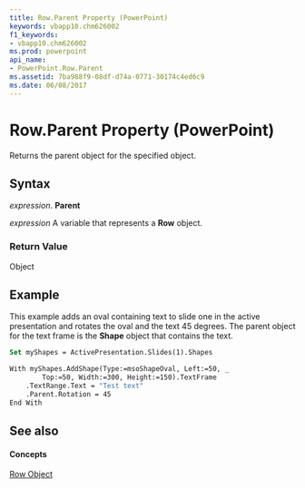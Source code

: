 ```yaml
---
title: Row.Parent Property (PowerPoint)
keywords: vbapp10.chm626002
f1_keywords:
- vbapp10.chm626002
ms.prod: powerpoint
api_name:
- PowerPoint.Row.Parent
ms.assetid: 7ba988f9-08df-d74a-0771-30174c4ed6c9
ms.date: 06/08/2017
---
```



# Row.Parent Property (PowerPoint)

Returns the parent object for the specified object.


## Syntax

 _expression_. **Parent**

 _expression_ A variable that represents a **Row** object.


### Return Value

Object


## Example

This example adds an oval containing text to slide one in the active presentation and rotates the oval and the text 45 degrees. The parent object for the text frame is the  **Shape** object that contains the text.


```vb
Set myShapes = ActivePresentation.Slides(1).Shapes

With myShapes.AddShape(Type:=msoShapeOval, Left:=50, _
        Top:=50, Width:=300, Height:=150).TextFrame
    .TextRange.Text = "Test text"
    .Parent.Rotation = 45
End With
```


## See also


#### Concepts


[Row Object](PowerPoint.Row.md)

